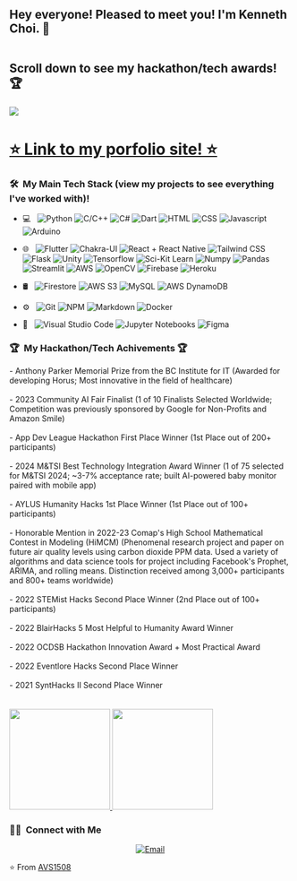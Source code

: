 <h2>Hey everyone! Pleased to meet you! I'm Kenneth Choi. 👋 <br /> 

<br />

Scroll down to see my hackathon/tech awards! 🏆</h2>


![](https://komarev.com/ghpvc/?username=thequickbrownfoxjumpedoverthelazydog)

<h1> <a href=https://c25kenneth.github.io//>⭐️ Link to my porfolio site! ⭐️</a> </h1>

<h3> 🛠 &nbsp;My Main Tech Stack (view my projects to see everything I've worked with)!</h3>

- 💻 &nbsp;
  ![Python](https://img.shields.io/badge/-Python-333333?style=flat&logo=python)
  ![C/C++](https://img.shields.io/badge/-C-333333?style=flat&logo=C)
  ![C#](https://img.shields.io/badge/-C%20Sharp-333333?style=flat&logo=Csharp)
  ![Dart](https://img.shields.io/badge/-Dart-333333?style=flat&logo=Dart&logoColor=0175C2)
  ![HTML](https://img.shields.io/badge/-HTML-333333?style=flat&logo=HTML5&logoColor=E34F26)
  ![CSS](https://img.shields.io/badge/-CSS-333333?style=flat&logo=CSS&logoColor=264de4)
  ![Javascript](https://img.shields.io/badge/-Javascript-333333?style=flat&logo=JAVASCRIPT)
  ![Arduino](https://img.shields.io/badge/-Arduino-333333?style=flat&logo=Arduino)
- 🌐 &nbsp;
  ![Flutter](https://img.shields.io/badge/-Flutter-333333?style=flat&logo=Flutter&logoColor=02569B)
  ![Chakra-UI](https://img.shields.io/badge/-Chakra%20UI-333333?style=flat&logo=ChakraUI&logoColor=#319795)
  ![React + React Native](https://img.shields.io/badge/-React-333333?style=flat&logo=react)
  ![Tailwind CSS](https://img.shields.io/badge/-Tailwind%20CSS-333333?style=flat&logo=TailwindCSS&logoColor=38bdf9)
  ![Flask](https://img.shields.io/badge/-Flask-333333?style=flat&logo=Flask)
  ![Unity](https://img.shields.io/badge/-Unity-333333?style=flat&logo=Unity)
  ![Tensorflow](https://img.shields.io/badge/-Tensorflow-333333?style=flat&logo=Tensorflow)
  ![Sci-Kit Learn](https://img.shields.io/badge/-SK%20Learn-333333?style=flat&logo=scikit%20learn)
  ![Numpy](https://img.shields.io/badge/-Numpy-333333?style=flat&logo=Numpy&logoColor=013243)
  ![Pandas](https://img.shields.io/badge/-Pandas-333333?style=flat&logo=Pandas&logoColor=150458)
  ![Streamlit](https://img.shields.io/badge/-Streamlit-333333?style=flat&logo=Streamlit)
  ![AWS](https://img.shields.io/badge/-AWS-333333?style=flat&logo=AmazonAWS&logoColor=FF9900)
  ![OpenCV](https://img.shields.io/badge/-OpenCV-333333?style=flat&logo=Opencv)
  ![Firebase](https://img.shields.io/badge/-Firebase-333333?style=flat&logo=Firebase)
  ![Heroku](https://img.shields.io/badge/-Heroku-333333?style=flat&logo=Heroku&logoColor=430098)
  
- 🛢 &nbsp;
  ![Firestore](https://img.shields.io/badge/-Firestore-333333?style=flat&logo=Firebase)
  ![AWS S3](https://img.shields.io/badge/-AWS%20S3-333333?style=flat&logo=AmazonS3)
  ![MySQL](https://img.shields.io/badge/-MySQL-333333?style=flat&logo=MySQL)
  ![AWS DynamoDB](https://img.shields.io/badge/-AWS%20DynamoDB-333333?style=flat&logo=Amazon%20DynamoDB&logoColor=4053D6)
- ⚙️ &nbsp;
  ![Git](https://img.shields.io/badge/-Git-333333?style=flat&logo=git)
  ![NPM](https://img.shields.io/badge/-NPM-333333?style=flat&logo=NPM)
  ![Markdown](https://img.shields.io/badge/-Markdown-333333?style=flat&logo=markdown)
  ![Docker](https://img.shields.io/badge/-Docker-333333?style=flat&logo=Docker)
- 🔧 &nbsp;
  ![Visual Studio Code](https://img.shields.io/badge/-Visual%20Studio%20Code-333333?style=flat&logo=visual-studio-code&logoColor=007ACC)
  ![Jupyter Notebooks](https://img.shields.io/badge/-Jupyter%20Notebooks-333333?style=flat&logo=Jupyter)
  ![Figma](https://img.shields.io/badge/-Figma-333333?style=flat&logo=Figma&logoColor=F24E1E)

<h3> 🏆 &nbsp;My Hackathon/Tech Achivements 🏆 </h3>
- Anthony Parker Memorial Prize from the BC Institute for IT (Awarded for developing Horus; Most innovative in the field of healthcare) <br />
<br />
- 2023 Community AI Fair Finalist (1 of 10 Finalists Selected Worldwide; Competition was previously sponsored by Google for Non-Profits and Amazon Smile) <br />
<br />
- App Dev League Hackathon First Place Winner (1st Place out of 200+ participants) <br />
<br />
- 2024 M&TSI Best Technology Integration Award Winner (1 of 75 selected for M&TSI 2024; ~3-7% acceptance rate; built AI-powered baby monitor paired with mobile app) <br />
  <br />
- AYLUS Humanity Hacks 1st Place Winner (1st Place out of 100+ participants) <br />
  <br />
- Honorable Mention in 2022-23 Comap's High School Mathematical Contest in Modeling (HiMCM) (Phenomenal research project and paper on future air quality levels using carbon dioxide PPM data. Used a variety of algorithms and data science tools for project including Facebook's Prophet, ARIMA, and rolling means. Distinction received among 3,000+ participants and 800+ teams worldwide)<br />
  <br />
- 2022 STEMist Hacks Second Place Winner (2nd Place out of 100+ participants) <br />
  <br />
- 2022 BlairHacks 5 Most Helpful to Humanity Award Winner <br />
  <br />
- 2022 OCDSB Hackathon Innovation Award + Most Practical Award<br />
  <br />
- 2022 Eventlore Hacks Second Place Winner <br />
  <br />
- 2021 SyntHacks II Second Place Winner <br />

<br />
<br />
<a href="https://github.com/thequickbrownfoxjumpedoverthelazydog">
  <img height="180em" src="https://github-readme-stats.vercel.app/api?username=c25kenneth&theme=buefy&show_icons=true" />
  <img height="180em" src="https://github-readme-stats.vercel.app/api/top-langs/?username=c25kenneth&theme=buefy&layout=compact" />
</a>

<br/>
<h3> 🤝🏻 &nbsp;Connect with Me </h3>

<p align="center">
  <a href="c25kenneth@gmail.com"><img alt="Email" src="https://img.shields.io/badge/Email-c25kenneth@gmail.com-blue?style=flat-square&logo=gmail"></a>
</p>

⭐️ From [AVS1508](https://github.com/AVS1508)
